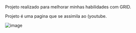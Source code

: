 Projeto realizado para melhorar minhas habilidades com GRID.

Projeto é uma pagina que se assimila ao (youtube.

![image](https://github.com/user-attachments/assets/c6b4ff2e-0c39-4224-9c99-a73bac52f43e)
